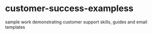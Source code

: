 # customer-success-exampless
sample work demonstrating customer support skills, guides and email templates
